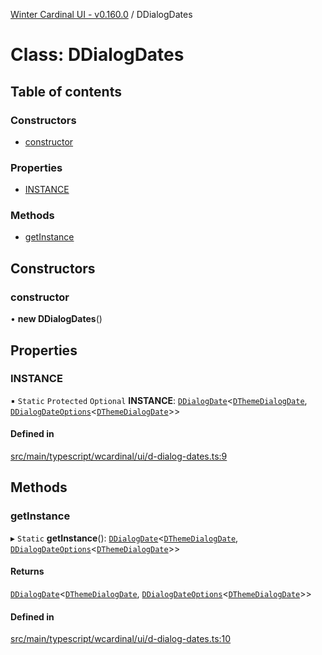 [Winter Cardinal UI - v0.160.0](../index.md) / DDialogDates

# Class: DDialogDates

## Table of contents

### Constructors

- [constructor](DDialogDates.md#constructor)

### Properties

- [INSTANCE](DDialogDates.md#instance)

### Methods

- [getInstance](DDialogDates.md#getinstance)

## Constructors

### constructor

• **new DDialogDates**()

## Properties

### INSTANCE

▪ `Static` `Protected` `Optional` **INSTANCE**: [`DDialogDate`](DDialogDate.md)<[`DThemeDialogDate`](../interfaces/DThemeDialogDate.md), [`DDialogDateOptions`](../interfaces/DDialogDateOptions.md)<[`DThemeDialogDate`](../interfaces/DThemeDialogDate.md)\>\>

#### Defined in

[src/main/typescript/wcardinal/ui/d-dialog-dates.ts:9](https://github.com/winter-cardinal/winter-cardinal-ui/blob/v0.160.0/src/main/typescript/wcardinal/ui/d-dialog-dates.ts#L9)

## Methods

### getInstance

▸ `Static` **getInstance**(): [`DDialogDate`](DDialogDate.md)<[`DThemeDialogDate`](../interfaces/DThemeDialogDate.md), [`DDialogDateOptions`](../interfaces/DDialogDateOptions.md)<[`DThemeDialogDate`](../interfaces/DThemeDialogDate.md)\>\>

#### Returns

[`DDialogDate`](DDialogDate.md)<[`DThemeDialogDate`](../interfaces/DThemeDialogDate.md), [`DDialogDateOptions`](../interfaces/DDialogDateOptions.md)<[`DThemeDialogDate`](../interfaces/DThemeDialogDate.md)\>\>

#### Defined in

[src/main/typescript/wcardinal/ui/d-dialog-dates.ts:10](https://github.com/winter-cardinal/winter-cardinal-ui/blob/v0.160.0/src/main/typescript/wcardinal/ui/d-dialog-dates.ts#L10)
